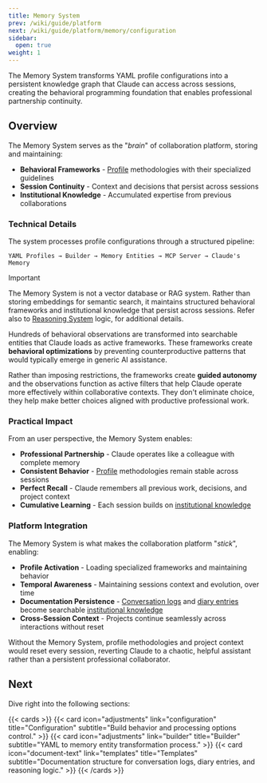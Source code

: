 ```yaml
---
title: Memory System
prev: /wiki/guide/platform
next: /wiki/guide/platform/memory/configuration
sidebar:
  open: true
weight: 1
---
```


The Memory System transforms YAML profile configurations into a persistent knowledge graph that Claude can access across sessions, creating the behavioral programming foundation that enables professional partnership continuity.

<!--more-->

## Overview

The Memory System serves as the "*brain*" of collaboration platform, storing and maintaining:

- **Behavioral Frameworks** - [Profile](/claude/wiki/guide/profile) methodologies with their specialized guidelines
- **Session Continuity** - Context and decisions that persist across sessions
- **Institutional Knowledge** - Accumulated expertise from previous collaborations

### Technical Details

The system processes profile configurations through a structured pipeline:

```
YAML Profiles → Builder → Memory Entities → MCP Server → Claude's Memory
```

> [!IMPORTANT]
> The Memory System is not a vector database or RAG system. Rather than storing embeddings for semantic search, it maintains structured behavioral frameworks and institutional knowledge that persist across sessions. Refer also to [Reasoning System](/claude/tutorials/handbook/platform/reasoning) logic, for additional details.

Hundreds of behavioral observations are transformed into searchable entities that Claude loads as active frameworks. These frameworks create **behavioral optimizations** by preventing counterproductive patterns that would typically emerge in generic AI assistance.

Rather than imposing restrictions, the frameworks create **guided autonomy** and the observations function as active filters that help Claude operate more effectively within collaborative contexts. They don't eliminate choice, they help make better choices aligned with productive professional work.

### Practical Impact

From an user perspective, the Memory System enables:

- **Professional Partnership** - Claude operates like a colleague with complete memory
- **Consistent Behavior** - [Profile](/claude/wiki/guide/profile) methodologies remain stable across sessions
- **Perfect Recall** - Claude remembers all previous work, decisions, and project context
- **Cumulative Learning** - Each session builds on [institutional knowledge](/claude/wiki/guide/platform/documentation)

### Platform Integration

The Memory System is what makes the collaboration platform "*stick*", enabling:

- **Profile Activation** - Loading specialized frameworks and maintaining behavior
- **Temporal Awareness** - Maintaining sessions context and evolution, over time
- **Documentation Persistence** - [Conversation logs](/claude/tutorials/handbook/platform/conversation) and [diary entries](/claude/tutorials/handbook/platform/diary) become searchable [institutional knowledge](/claude/wiki/guide/platform/documentation)
- **Cross-Session Context** - Projects continue seamlessly across interactions without reset

Without the Memory System, profile methodologies and project context would reset every session, reverting Claude to a chaotic, helpful assistant rather than a persistent professional collaborator.

## Next

Dive right into the following sections:

{{< cards >}}
  {{< card icon="adjustments" link="configuration" title="Configuration" subtitle="Build behavior and processing options control." >}}
  {{< card icon="adjustments" link="builder" title="Builder" subtitle="YAML to memory entity transformation process." >}}
  {{< card icon="document-text" link="templates" title="Templates" subtitle="Documentation structure for conversation logs, diary entries, and reasoning logic." >}}
{{< /cards >}}
